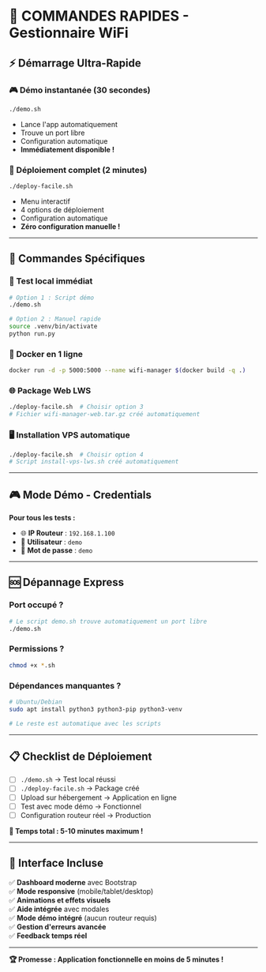 # 🚀 COMMANDES RAPIDES - Gestionnaire WiFi

## ⚡ Démarrage Ultra-Rapide

### 🎮 Démo instantanée (30 secondes)
```bash
./demo.sh
```
- Lance l'app automatiquement
- Trouve un port libre
- Configuration automatique
- **Immédiatement disponible !**

### 🚀 Déploiement complet (2 minutes)
```bash
./deploy-facile.sh
```
- Menu interactif
- 4 options de déploiement
- Configuration automatique
- **Zéro configuration manuelle !**

---

## 🎯 Commandes Spécifiques

### 📱 Test local immédiat
```bash
# Option 1 : Script démo
./demo.sh

# Option 2 : Manuel rapide
source .venv/bin/activate
python run.py
```

### 🐳 Docker en 1 ligne
```bash
docker run -d -p 5000:5000 --name wifi-manager $(docker build -q .)
```

### 🌐 Package Web LWS
```bash
./deploy-facile.sh  # Choisir option 3
# Fichier wifi-manager-web.tar.gz créé automatiquement
```

### 🖥️ Installation VPS automatique
```bash
./deploy-facile.sh  # Choisir option 4
# Script install-vps-lws.sh créé automatiquement
```

---

## 🎮 Mode Démo - Credentials

**Pour tous les tests :**
- 🌐 **IP Routeur** : `192.168.1.100`
- 👤 **Utilisateur** : `demo`
- 🔑 **Mot de passe** : `demo`

---

## 🆘 Dépannage Express

### Port occupé ?
```bash
# Le script demo.sh trouve automatiquement un port libre
./demo.sh
```

### Permissions ?
```bash
chmod +x *.sh
```

### Dépendances manquantes ?
```bash
# Ubuntu/Debian
sudo apt install python3 python3-pip python3-venv

# Le reste est automatique avec les scripts
```

---

## 📋 Checklist de Déploiement

- [ ] `./demo.sh` → Test local réussi
- [ ] `./deploy-facile.sh` → Package créé
- [ ] Upload sur hébergement → Application en ligne
- [ ] Test avec mode démo → Fonctionnel
- [ ] Configuration routeur réel → Production

**🎯 Temps total : 5-10 minutes maximum !**

---

## 🎨 Interface Incluse

✅ **Dashboard moderne** avec Bootstrap  
✅ **Mode responsive** (mobile/tablet/desktop)  
✅ **Animations et effets visuels**  
✅ **Aide intégrée** avec modales  
✅ **Mode démo intégré** (aucun routeur requis)  
✅ **Gestion d'erreurs avancée**  
✅ **Feedback temps réel**  

---

**🏆 Promesse : Application fonctionnelle en moins de 5 minutes !**
